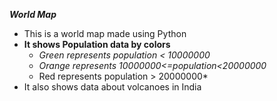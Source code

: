 ***World Map*** 
   - This is a world map made using Python
   - **It shows Population data by colors**
       - *Green represents population < 10000000*
       - *Orange represents 10000000<=population<20000000*
       - Red represents population > 20000000*
   - It also shows data about volcanoes in India
    
